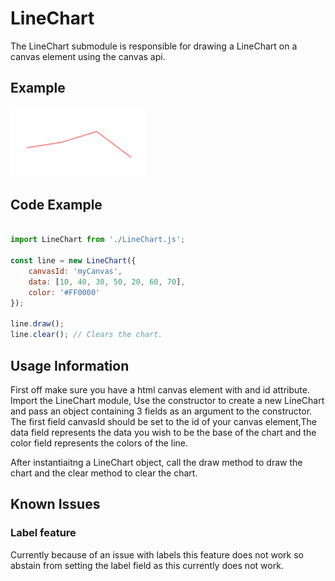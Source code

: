 # LineChart
The LineChart submodule is responsible for drawing a LineChart on a canvas element using the canvas api.

## Example

![LineChart](../../img/lineChart.png)

## Code Example
```JavaScript

import LineChart from './LineChart.js';

const line = new LineChart({
    canvasId: 'myCanvas',
    data: [10, 40, 30, 50, 20, 60, 70],
    color: '#FF0000'
});

line.draw();
line.clear(); // Clears the chart.
```

## Usage Information

First off make sure you have a html canvas element with and id attribute. Import the LineChart module, Use the constructor to create a new LineChart and pass an object containing 3 fields as an argument to the constructor. The first field canvasId should be set to the id of your canvas element,The data field represents the data you wish to be the base of the chart and the color field represents the colors of the line.

After instantiaitng a LineChart object, call the draw method to draw the chart and the clear method to clear the chart.

## Known Issues

### Label feature

Currently because of an issue with labels this feature does not work so abstain from setting the label field as this currently does not work.